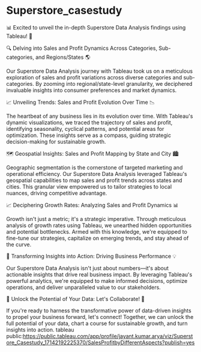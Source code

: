 # Superstore_casestudy
📊 Excited to unveil the in-depth Superstore Data Analysis findings using Tableau! 💼

🔍 Delving into Sales and Profit Dynamics Across Categories, Sub-categories, and Regions/States 🌎

Our Superstore Data Analysis journey with Tableau took us on a meticulous exploration of sales and profit variations across diverse categories and sub-categories. By zooming into regional/state-level granularity, we deciphered invaluable insights into consumer preferences and market dynamics.

📈 Unveiling Trends: Sales and Profit Evolution Over Time 📉

The heartbeat of any business lies in its evolution over time. With Tableau's dynamic visualizations, we traced the trajectory of sales and profit, identifying seasonality, cyclical patterns, and potential areas for optimization. These insights serve as a compass, guiding strategic decision-making for sustainable growth.

🗺️ Geospatial Insights: Sales and Profit Mapping by State and City 🏙️

Geographic segmentation is the cornerstone of targeted marketing and operational efficiency. Our Superstore Data Analysis leveraged Tableau's geospatial capabilities to map sales and profit trends across states and cities. This granular view empowered us to tailor strategies to local nuances, driving competitive advantage.

📈 Deciphering Growth Rates: Analyzing Sales and Profit Dynamics 📊

Growth isn't just a metric; it's a strategic imperative. Through meticulous analysis of growth rates using Tableau, we unearthed hidden opportunities and potential bottlenecks. Armed with this knowledge, we're equipped to fine-tune our strategies, capitalize on emerging trends, and stay ahead of the curve.

💼 Transforming Insights into Action: Driving Business Performance 💡

Our Superstore Data Analysis isn't just about numbers—it's about actionable insights that drive real business impact. By leveraging Tableau's powerful analytics, we're equipped to make informed decisions, optimize operations, and deliver unparalleled value to our stakeholders.

🚀 Unlock the Potential of Your Data: Let's Collaborate! 🌟

If you're ready to harness the transformative power of data-driven insights to propel your business forward, let's connect! Together, we can unlock the full potential of your data, chart a course for sustainable growth, and turn insights into action.
tableau public:https://public.tableau.com/app/profile/jayant.kumar.arya/viz/Superstore_Casestudy_17142192225370/SalesProfitbyDifferentAspects?publish=yes

